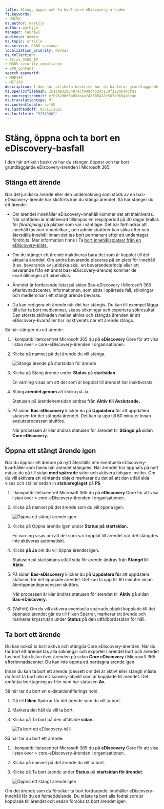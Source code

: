 ```yaml
---
title: Stäng, öppna och ta bort core eDiscovery-ärenden
f1.keywords:
- NOCSH
ms.author: markjjo
author: markjjo
manager: laurawi
audience: Admin
ms.topic: article
ms.service: O365-seccomp
localization_priority: Normal
ms.collection:
- Strat_O365_IP
- M365-security-compliance
- SPO_Content
search.appverid:
- MOE150
- MET150
description: I den här artikeln beskrivs hur du hanterar grundläggande eDiscovery-ärenden. Det handlar bland annat om att stänga ett ärende, öppna ett stängt ärende och ta bort ett ärende.
ms.openlocfilehash: 251ca932954071cf949c45343130f122464dcf01
ms.sourcegitcommit: efb932db63ad3ab4af4b585428d567d069410e4e
ms.translationtype: MT
ms.contentlocale: sv-SE
ms.lasthandoff: 05/11/2021
ms.locfileid: "52310902"
---
```

# <a name="close-reopen-and-delete-a-core-ediscovery-case"></a>Stäng, öppna och ta bort en eDiscovery-basfall

I den här artikeln beskrivs hur du stänger, öppnar och tar bort grundläggande eDiscovery-ärenden i Microsoft 365.

## <a name="close-a-case"></a>Stänga ett ärende

När det juridiska ärende eller den undersökning som stöds av en bas-eDiscovery-ärende har slutförts kan du stänga ärendet. Så här stänger du ett ärende:
  
- Om ärendet innehåller eDiscovery-innehåll kommer det att inaktiveras. När vänttiden är inaktiverad tillämpas en respitperiod på 30 dagar (kallas för *fördröjning)* på platser som var i väntläge. Det här förhindrar att innehåll tas bort omedelbart, och administratörer kan söka efter och återställa innehåll innan det tas bort permanent efter att undantaget fördröjts. Mer information finns i Ta [bort innehållsplatser från en eDiscovery-plats.](create-ediscovery-holds.md#removing-content-locations-from-an-ediscovery-hold)

- Om du stänger ett ärende inaktiveras bara det som är kopplat till det aktuella ärendet. Om andra bevarande placeras på en plats för innehåll (t.ex. bevarande av juridiska skäl, en bevarandeprincip eller ett bevarande från ett annat bas-eDiscovery-ärende) kommer de kvarhållningen att bibehållas.

- Ärendet är fortfarande listat på sidan Bas-eDiscovery i Microsoft 365 efterlevnadscenter. Informationen, som sätts i spärrade fall, sökningar och medlemmar i ett stängt ärende bevaras.

- Du kan redigera ett ärende när det har stängts. Du kan till exempel lägga till eller ta bort medlemmar, skapa sökningar och exportera sökresultat. Den största skillnaden mellan aktiva och stängda ärenden är att eDiscovery-kvarhåller har inaktiverats när ett ärende stängs.

Så här stänger du ett ärende:
  
1. I kompatibilitetscentret Microsoft 365 du på **eDiscovery** Core för att visa listan över  >   core-eDiscovery-ärenden i organisationen.

2. Klicka på namnet på det ärende du vill stänga.

   ![Stänga ärende på startsidan för ärende](../media/eDiscoveryCaseHomePage.png)

3. Klicka på Stäng ärende under **Status** på **startsidan.**

    En varning visas om att det som är kopplat till ärendet har inaktiverats.

4. Stäng **ärendet genom** att klicka på Ja.

    Statusen på ärendehemsidan ändras från **Aktiv till** **Avslutande.**

5. På sidan **Bas-eDiscovery** klickar du på **Uppdatera** för att uppdatera statusen för det stängda ärendet. Det kan ta upp till 60 minuter innan avslutsprocessen slutförs.

    När processen är klar ändras statusen för ärendet till **Stängd på** sidan **Core eDiscovery.**

## <a name="reopen-a-closed-case"></a>Öppna ett stängt ärende igen

När du öppnar ett ärende på nytt återställs inte eventuella eDiscovery-kvarhåller som fanns när ärendet stängdes. När ärendet har öppnats på nytt måste du gå till sidan **med spärrade** sidor och aktivera tidigare insidor. Om du vill aktivera ett väntande objekt markerar du det så att den utfäll sida visas och ställer sedan in **statusreglaget** på **På**.
  
1. I kompatibilitetscentret Microsoft 365 du på **eDiscovery** Core för att visa listan över  >   core-eDiscovery-ärenden i organisationen.

2. Klicka på namnet på det ärende som du vill öppna igen.

   ![Öppna ett stängt ärende igen](../media/eDiscoveryCaseHomePageReopen.png)

3. Klicka på Öppna ärende igen under **Status** **på startsidan.**

    En varning visas om att det som var kopplat till ärendet när det stängdes inte aktiveras automatiskt.

4. Klicka **på Ja** om du vill öppna ärendet igen.

    Statusen på startsidans utfäll sida för ärende ändras från **Stängd** till **Aktiv**.

5. På sidan **Bas-eDiscovery** klickar du på **Uppdatera för** att uppdatera statusen för det öppnade ärendet. Det kan ta upp till 60 minuter innan återöppnandeprocessen slutförs. 

    När processen är klar ändras statusen för ärendet till **Aktiv** på sidan **Bas-eDiscovery.**

7. (Valfritt) Om du vill aktivera eventuella spärrade objekt  kopplade till det öppnade ärendet går du till fliken Spärrar, markerar ett ärende och markerar kryssrutan under **Status** på den utfällbordssidan för håll.
  
## <a name="delete-a-case"></a>Ta bort ett ärende

Du kan också ta bort aktiva och stängda Core eDiscovery-ärenden. När du tar bort ett ärende tas alla sökningar och exporter i ärendet bort och ärendet tas bort från listan över ärenden på sidan **Core eDiscovery** i Microsoft 365 efterlevnadscenter. Du kan inte öppna ett borttagna ärende igen.

Innan du kan ta bort ett ärende (oavsett om det är aktivt eller stängt) måste du först ta bort *alla* eDiscovery-objekt som är kopplade till ärendet. Det omfattar borttagning av filer som har statusen **Av.** 

Så här tar du bort en e-dataidentifierings hold:

1. Gå till **fliken** Spärrar för det ärende som du vill ta bort.

2. Markera det håll du vill ta bort.

3. Klicka på Ta bort på den utfällade **sidan.**

      ![Ta bort ett eDiscovery-håll](../media/DeleteeDiscoveryHold.png)

Så här tar du bort ett ärende:

1. I kompatibilitetscentret Microsoft 365 du på **eDiscovery** Core för att visa listan över  >   core-eDiscovery-ärenden i organisationen.

2. Klicka på namnet på det ärende du vill ta bort.

3. Klicka på Ta bort ärende under **Status** på **startsidan för ärendet.**

      ![Öppna ett stängt ärende igen](../media/eDiscoveryCaseHomePageDelete.png)

Om det ärende som du försöker ta bort fortfarande innehåller eDiscovery-innehåll får du ett felmeddelande. Du måste ta bort alla fodral som är kopplade till ärendet och sedan försöka ta bort ärendet igen.
